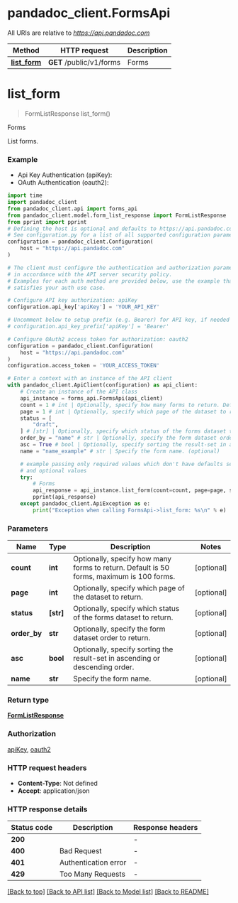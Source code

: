 # pandadoc_client.FormsApi

All URIs are relative to *https://api.pandadoc.com*

Method | HTTP request | Description
------------- | ------------- | -------------
[**list_form**](FormsApi.md#list_form) | **GET** /public/v1/forms | Forms


# **list_form**
> FormListResponse list_form()

Forms

List forms.

### Example

* Api Key Authentication (apiKey):
* OAuth Authentication (oauth2):

```python
import time
import pandadoc_client
from pandadoc_client.api import forms_api
from pandadoc_client.model.form_list_response import FormListResponse
from pprint import pprint
# Defining the host is optional and defaults to https://api.pandadoc.com
# See configuration.py for a list of all supported configuration parameters.
configuration = pandadoc_client.Configuration(
    host = "https://api.pandadoc.com"
)

# The client must configure the authentication and authorization parameters
# in accordance with the API server security policy.
# Examples for each auth method are provided below, use the example that
# satisfies your auth use case.

# Configure API key authorization: apiKey
configuration.api_key['apiKey'] = 'YOUR_API_KEY'

# Uncomment below to setup prefix (e.g. Bearer) for API key, if needed
# configuration.api_key_prefix['apiKey'] = 'Bearer'

# Configure OAuth2 access token for authorization: oauth2
configuration = pandadoc_client.Configuration(
    host = "https://api.pandadoc.com"
)
configuration.access_token = 'YOUR_ACCESS_TOKEN'

# Enter a context with an instance of the API client
with pandadoc_client.ApiClient(configuration) as api_client:
    # Create an instance of the API class
    api_instance = forms_api.FormsApi(api_client)
    count = 1 # int | Optionally, specify how many forms to return. Default is 50 forms, maximum is 100 forms. (optional)
    page = 1 # int | Optionally, specify which page of the dataset to return. (optional)
    status = [
        "draft",
    ] # [str] | Optionally, specify which status of the forms dataset to return. (optional)
    order_by = "name" # str | Optionally, specify the form dataset order to return. (optional)
    asc = True # bool | Optionally, specify sorting the result-set in ascending or descending order. (optional)
    name = "name_example" # str | Specify the form name. (optional)

    # example passing only required values which don't have defaults set
    # and optional values
    try:
        # Forms
        api_response = api_instance.list_form(count=count, page=page, status=status, order_by=order_by, asc=asc, name=name)
        pprint(api_response)
    except pandadoc_client.ApiException as e:
        print("Exception when calling FormsApi->list_form: %s\n" % e)
```


### Parameters

Name | Type | Description  | Notes
------------- | ------------- | ------------- | -------------
 **count** | **int**| Optionally, specify how many forms to return. Default is 50 forms, maximum is 100 forms. | [optional]
 **page** | **int**| Optionally, specify which page of the dataset to return. | [optional]
 **status** | **[str]**| Optionally, specify which status of the forms dataset to return. | [optional]
 **order_by** | **str**| Optionally, specify the form dataset order to return. | [optional]
 **asc** | **bool**| Optionally, specify sorting the result-set in ascending or descending order. | [optional]
 **name** | **str**| Specify the form name. | [optional]

### Return type

[**FormListResponse**](FormListResponse.md)

### Authorization

[apiKey](../README.md#apiKey), [oauth2](../README.md#oauth2)

### HTTP request headers

 - **Content-Type**: Not defined
 - **Accept**: application/json


### HTTP response details

| Status code | Description | Response headers |
|-------------|-------------|------------------|
**200** |  |  -  |
**400** | Bad Request |  -  |
**401** | Authentication error |  -  |
**429** | Too Many Requests |  -  |

[[Back to top]](#) [[Back to API list]](../README.md#documentation-for-api-endpoints) [[Back to Model list]](../README.md#documentation-for-models) [[Back to README]](../README.md)

